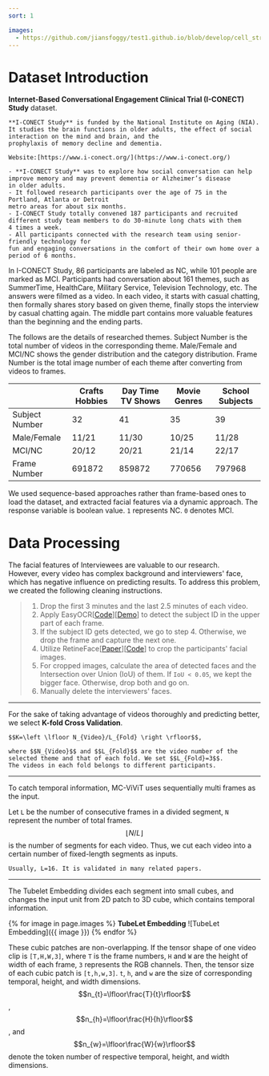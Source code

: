 ```yaml
---
sort: 1

images:
  - https://github.com/jiansfoggy/test1.github.io/blob/develop/cell_strct/ViViT-TE.png
---
```


# Dataset Introduction

**Internet-Based Conversational Engagement Clinical Trial (I-CONECT) Study** dataset. 

```note
**I-CONECT Study** is funded by the National Institute on Aging (NIA). 
It studies the brain functions in older adults, the effect of social interaction on the mind and brain, and the 
prophylaxis of memory decline and dementia.

Website:[https://www.i-conect.org/](https://www.i-conect.org/)
```

```note
- **I-CONECT Study** was to explore how social conversation can help improve memory and may prevent dementia or Alzheimer’s disease 
in older adults. 
- It followed research participants over the age of 75 in the Portland, Atlanta or Detroit
metro areas for about six months. 
- I-CONECT Study totally convened 187 participants and recruited different study team members to do 30-minute long chats with them 
4 times a week.
- All participants connected with the research team using senior-friendly technology for 
fun and engaging conversations in the comfort of their own home over a period of 6 months. 
```

In I-CONECT Study, 86 participants are labeled as NC, while 101 people are marked as MCI. Participants had conversation 
about 161 themes, such as SummerTime, HealthCare, Military Service, Television Technology, etc. 
The answers were filmed as a video. 
In each video, it starts with casual chatting, then formally shares story based on given theme, finally stops 
the interview by casual chatting again. 
The middle part contains more valuable features than the beginning and the ending parts. 

The follows are the details of researched themes. Subject Number is the total number of videos in the corresponding theme. 
Male/Female and MCI/NC shows the gender distribution and the category distribution. 
Frame Number is the total image number of each theme after converting from videos to frames.

|                | Crafts Hobbies | Day Time TV Shows | Movie Genres | School Subjects |
|----------------|----------------|-------------------|--------------|-----------------|
| Subject Number | 32             | 41                | 35           | 39              |
| Male/Female    | 11/21          | 11/30             | 10/25        | 11/28           |
| MCI/NC         | 20/12          | 20/21             | 21/14        | 22/17           |
| Frame Number   | 691872         | 859872            | 770656       | 797968          |

We used sequence-based approaches rather than frame-based ones to load the dataset, and extracted facial features via a 
dynamic approach. The response variable is boolean value. `1` represents NC. `0` denotes MCI.

# Data Processing

The facial features of Interviewees are valuable to our research.  
However, every video has complex background and interviewers' face, which has negative influence on predicting results.
To address this problem, we created the following cleaning instructions.

> 1. Drop the first 3 minutes and the last 2.5 minutes of each video. 
> 2. Apply EasyOCR[[Code](https://github.com/JaidedAI/EasyOCR)][[Demo](https://www.jaided.ai/easyocr/)] to detect the subject ID in the upper part of each frame.
> 3. If the subject ID gets detected, we go to step 4. Otherwise, we drop the frame and capture the next one.
> 4. Utilize RetineFace[[Paper](https://arxiv.org/abs/1905.00641)][[Code](https://github.com/serengil/retinaface)] to 
> crop the participants' facial images.
> 5. For cropped images, calculate the area of detected faces and the Intersection over Union (IoU) of them. If `IoU < 0.05`, 
> we kept the bigger face. Otherwise, drop both and go on.
> 6. Manually delete the interviewers' faces.

---

For the sake of taking advantage of videos thoroughly and predicting better, we select **K-fold Cross Validation**. 

```tip
$$K=\left \lfloor N_{Video}/L_{Fold} \right \rfloor$$,

where $$N_{Video}$$ and $$L_{Fold}$$ are the video number of the selected theme and that of each fold. We set $$L_{Fold}=3$$.
The videos in each fold belongs to different participants. 
```

---

To catch temporal information, MC-ViViT uses sequentially multi frames as the input. 

Let `L` be the number of consecutive frames in a divided segment, `N` represent the number of total frames.
$$\left \lfloor N/L \right \rfloor$$ is the number of segments for each video.
Thus, we cut each video into a certain number of fixed-length segments as inputs. 

```tip
Usually, L=16. It is validated in many related papers.
```

---

The Tubelet Embedding divides each segment into small cubes, and changes the input unit from 2D patch to 3D cube, 
which contains temporal information.

{% for image in page.images %}
**TubeLet Embedding**
![TubeLet Embedding]({{ image }})
{% endfor %}

These cubic patches are non-overlapping. 
If the tensor shape of one video clip is `[T,H,W,3]`, where `T` is the frame numbers, `H` and `W` are the height of 
width of each frame, `3` represents the RGB channels. 
Then, the tensor size of each cubic patch is `[t,h,w,3]`. 
`t`, `h`, and `w` are the size of corresponding temporal, height, and width dimensions. 
$$n_{t}=\lfloor\frac{T}{t}\rfloor$$, $$n_{h}=\lfloor\frac{H}{h}\rfloor$$, and $$n_{w}=\lfloor\frac{W}{w}\rfloor$$ denote 
the token number of respective temporal, height, and width dimensions.